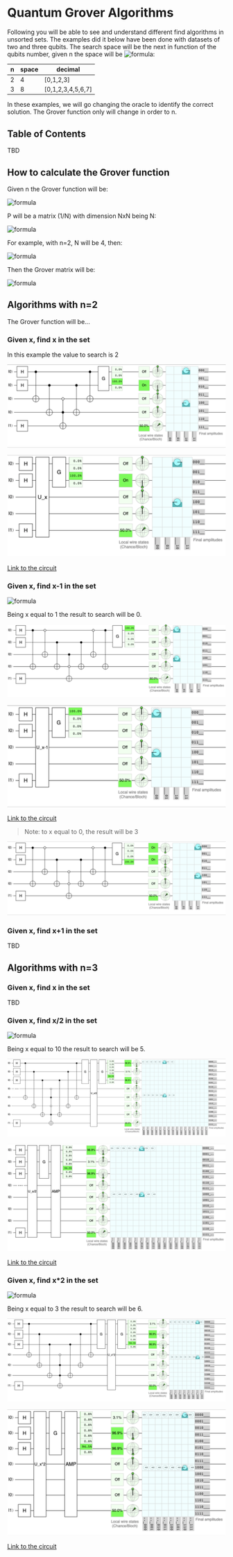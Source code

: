 # Quantum Grover Algorithms

Following you will be able to see and understand different find algorithms in unsorted sets. The examples did it below have been done with datasets of two and three qubits. The search space will be the next in function of the qubits number, given n the space will be ![formula](https://render.githubusercontent.com/render/math?math=\2^n):

| n   | space | decimal           |
| --- | ----- | ----------------- |
| 2   | 4     | [0,1,2,3]         |
| 3   | 8     | [0,1,2,3,4,5,6,7] |

In these examples, we will go changing the oracle to identify the correct solution. The Grover function only will change in order to n.

## Table of Contents

TBD

## How to calculate the Grover function

Given n the Grover function will be:

![formula](<https://render.githubusercontent.com/render/math?math=\large\G=(2P-I)>)

P will be a matrix (1/N) with dimension NxN being N:

![formula](https://render.githubusercontent.com/render/math?math=\large\N=2^n)

For example, with n=2, N will be 4, then:

<!-- prettier-ignore -->
![formula](https://render.githubusercontent.com/render/math?math=\$\begin{bmatrix}\frac{1}{4}\qquad\frac{1}{4}\qquad\frac{1}{4}\qquad\frac{1}{4}\\\\\frac{1}{4}\qquad\frac{1}{4}\qquad\frac{1}{4}\qquad\frac{1}{4}\\\\\frac{1}{4}\qquad\frac{1}{4}\qquad\frac{1}{4}\qquad\frac{1}{4}\\\\\frac{1}{4}\qquad\frac{1}{4}\qquad\frac{1}{4}\qquad\frac{1}{4}\end{bmatrix}$)

Then the Grover matrix will be:

<!-- prettier-ignore -->
![formula](https://render.githubusercontent.com/render/math?math=\$\begin{bmatrix}\frac{-1}{2}\qquad\frac{1}{2}\qquad\frac{1}{2}\qquad\frac{1}{2}\\\\\frac{1}{2}\qquad\frac{-1}{2}\qquad\frac{1}{2}\qquad\frac{1}{2}\\\\\frac{1}{2}\qquad\frac{1}{2}\qquad\frac{-1}{2}\qquad\frac{1}{2}\\\\\frac{1}{2}\qquad\frac{1}{2}\qquad\frac{1}{2}\qquad\frac{-1}{2}\end{bmatrix}$)

## Algorithms with n=2

The Grover function will be...

### Given x, find x in the set

In this example the value to search is 2

![](doc/img/n=2/x/alg.png)

![](doc/img/n=2/x/alg_u.png)

[Link to the circuit](https://algassert.com/quirk#circuit=%7B%22cols%22%3A%5B%5B%22H%22%2C%22H%22%2C1%2C1%2C%22H%22%5D%2C%5B%22%E2%80%A2%22%2C1%2C%22X%22%5D%2C%5B1%2C%22%E2%80%A2%22%2C1%2C%22X%22%5D%2C%5B1%2C1%2C%22%E2%97%A6%22%2C%22%E2%80%A2%22%2C%22X%22%5D%2C%5B1%2C%22%E2%80%A2%22%2C1%2C%22X%22%5D%2C%5B%22%E2%80%A2%22%2C1%2C%22X%22%5D%2C%5B%22~8qtn%22%5D%2C%5B%22Chance2%22%5D%5D%2C%22gates%22%3A%5B%7B%22id%22%3A%22~8qtn%22%2C%22name%22%3A%22G%22%2C%22matrix%22%3A%22%7B%7B-%C2%BD%2C%C2%BD%2C%C2%BD%2C%C2%BD%7D%2C%7B%C2%BD%2C-%C2%BD%2C%C2%BD%2C%C2%BD%7D%2C%7B%C2%BD%2C%C2%BD%2C-%C2%BD%2C%C2%BD%7D%2C%7B%C2%BD%2C%C2%BD%2C%C2%BD%2C-%C2%BD%7D%7D%22%7D%5D%2C%22init%22%3A%5B0%2C0%2C0%2C0%2C1%5D%7D)

### Given x, find x-1 in the set

![formula](<https://render.githubusercontent.com/render/math?math=\large\f(x)=x-1>)

Being x equal to 1 the result to search will be 0.

![](doc/img/n=2/x-1/alg.png)

![](doc/img/n=2/x-1/alg_u.png)

[Link to the circuit](https://algassert.com/quirk#circuit=%7B%22cols%22%3A%5B%5B%22H%22%2C%22H%22%2C1%2C1%2C%22H%22%5D%2C%5B%22%E2%80%A2%22%2C1%2C1%2C%22X%22%5D%2C%5B%22%E2%97%A6%22%2C1%2C%22X%22%5D%2C%5B1%2C%22%E2%80%A2%22%2C1%2C%22X%22%5D%2C%5B1%2C1%2C%22%E2%80%A2%22%2C%22%E2%97%A6%22%2C%22X%22%5D%2C%5B1%2C%22%E2%80%A2%22%2C1%2C%22X%22%5D%2C%5B%22%E2%97%A6%22%2C1%2C%22X%22%5D%2C%5B%22%E2%80%A2%22%2C1%2C1%2C%22X%22%5D%2C%5B%22~bp8a%22%5D%2C%5B%22Chance2%22%5D%5D%2C%22gates%22%3A%5B%7B%22id%22%3A%22~bp8a%22%2C%22name%22%3A%22G%22%2C%22matrix%22%3A%22%7B%7B-%C2%BD%2C%C2%BD%2C%C2%BD%2C%C2%BD%7D%2C%7B%C2%BD%2C-%C2%BD%2C%C2%BD%2C%C2%BD%7D%2C%7B%C2%BD%2C%C2%BD%2C-%C2%BD%2C%C2%BD%7D%2C%7B%C2%BD%2C%C2%BD%2C%C2%BD%2C-%C2%BD%7D%7D%22%7D%5D%2C%22init%22%3A%5B0%2C0%2C0%2C0%2C1%5D%7D)

> Note: to x equal to 0, the result will be 3

![](doc/img/n=2/x-1/alg_note.png)

### Given x, find x+1 in the set

TBD

## Algorithms with n=3

### Given x, find x in the set

TBD

### Given x, find x/2 in the set

![formula](<https://render.githubusercontent.com/render/math?math=\large\f(x)=x/2>)

Being x equal to 10 the result to search will be 5.

![](doc/img/n=3/xhalf2/alg.png)

![](doc/img/n=3/xhalf2/alg_u.png)

[Link to the circuit](https://algassert.com/quirk#circuit=%7B%22cols%22%3A%5B%5B%22H%22%2C%22H%22%2C%22H%22%2C%22%E2%80%A6%22%2C1%2C1%2C1%2C%22H%22%5D%2C%5B%22%E2%80%A2%22%2C1%2C1%2C1%2C%22X%22%5D%2C%5B1%2C%22%E2%80%A2%22%2C1%2C1%2C1%2C%22X%22%5D%2C%5B1%2C1%2C%22%E2%80%A2%22%2C1%2C1%2C1%2C%22X%22%5D%2C%5B1%2C1%2C1%2C%22%E2%97%A6%22%2C%22%E2%80%A2%22%2C%22%E2%97%A6%22%2C%22%E2%80%A2%22%2C%22X%22%5D%2C%5B1%2C1%2C%22%E2%80%A2%22%2C1%2C1%2C1%2C%22X%22%5D%2C%5B1%2C%22%E2%80%A2%22%2C1%2C1%2C1%2C%22X%22%5D%2C%5B%22%E2%80%A2%22%2C1%2C1%2C1%2C%22X%22%5D%2C%5B%22~h479%22%5D%2C%5B%22~mp3p%22%5D%2C%5B%22~h479%22%5D%2C%5B%22Chance3%22%5D%5D%2C%22gates%22%3A%5B%7B%22id%22%3A%22~h479%22%2C%22name%22%3A%22G%22%2C%22matrix%22%3A%22%7B%7B-%C2%BE%2C%C2%BC%2C%C2%BC%2C%C2%BC%2C%C2%BC%2C%C2%BC%2C%C2%BC%2C%C2%BC%7D%2C%7B%C2%BC%2C-%C2%BE%2C%C2%BC%2C%C2%BC%2C%C2%BC%2C%C2%BC%2C%C2%BC%2C%C2%BC%7D%2C%7B%C2%BC%2C%C2%BC%2C-%C2%BE%2C%C2%BC%2C%C2%BC%2C%C2%BC%2C%C2%BC%2C%C2%BC%7D%2C%7B%C2%BC%2C%C2%BC%2C%C2%BC%2C-%C2%BE%2C%C2%BC%2C%C2%BC%2C%C2%BC%2C%C2%BC%7D%2C%7B%C2%BC%2C%C2%BC%2C%C2%BC%2C%C2%BC%2C-%C2%BE%2C%C2%BC%2C%C2%BC%2C%C2%BC%7D%2C%7B%C2%BC%2C%C2%BC%2C%C2%BC%2C%C2%BC%2C%C2%BC%2C-%C2%BE%2C%C2%BC%2C%C2%BC%7D%2C%7B%C2%BC%2C%C2%BC%2C%C2%BC%2C%C2%BC%2C%C2%BC%2C%C2%BC%2C-%C2%BE%2C%C2%BC%7D%2C%7B%C2%BC%2C%C2%BC%2C%C2%BC%2C%C2%BC%2C%C2%BC%2C%C2%BC%2C%C2%BC%2C-%C2%BE%7D%7D%22%7D%2C%7B%22id%22%3A%22~mp3p%22%2C%22name%22%3A%22U_x%2F2%22%2C%22circuit%22%3A%7B%22cols%22%3A%5B%5B%22%E2%80%A2%22%2C1%2C1%2C1%2C%22X%22%5D%2C%5B1%2C%22%E2%80%A2%22%2C1%2C1%2C1%2C%22X%22%5D%2C%5B1%2C1%2C%22%E2%80%A2%22%2C1%2C1%2C1%2C%22X%22%5D%2C%5B1%2C1%2C1%2C%22%E2%97%A6%22%2C%22%E2%80%A2%22%2C%22%E2%97%A6%22%2C%22%E2%80%A2%22%2C%22X%22%5D%2C%5B1%2C1%2C%22%E2%80%A2%22%2C1%2C1%2C1%2C%22X%22%5D%2C%5B1%2C%22%E2%80%A2%22%2C1%2C1%2C1%2C%22X%22%5D%2C%5B%22%E2%80%A2%22%2C1%2C1%2C1%2C%22X%22%5D%5D%7D%7D%5D%2C%22init%22%3A%5B0%2C0%2C0%2C0%2C0%2C0%2C0%2C1%5D%7D)

### Given x, find x\*2 in the set

![formula](<https://render.githubusercontent.com/render/math?math=\large\f(x)=x*2>)

Being x equal to 3 the result to search will be 6.

![](doc/img/n=3/x*2/alg.png)

![](doc/img/n=3/x*2/alg_u.png)

[Link to the circuit](https://algassert.com/quirk#circuit=%7B%22cols%22%3A%5B%5B%22H%22%2C%22H%22%2C%22H%22%2C1%2C1%2C1%2C%22H%22%5D%2C%5B%22%E2%80%A2%22%2C1%2C1%2C%22X%22%5D%2C%5B1%2C%22%E2%80%A2%22%2C1%2C1%2C%22X%22%5D%2C%5B1%2C1%2C%22%E2%80%A2%22%2C1%2C1%2C%22X%22%5D%2C%5B1%2C1%2C1%2C%22%E2%97%A6%22%2C%22%E2%80%A2%22%2C%22%E2%80%A2%22%2C%22X%22%5D%2C%5B1%2C1%2C%22%E2%80%A2%22%2C1%2C1%2C%22X%22%5D%2C%5B1%2C%22%E2%80%A2%22%2C1%2C1%2C%22X%22%5D%2C%5B%22%E2%80%A2%22%2C1%2C1%2C%22X%22%5D%2C%5B%22~gjh4%22%5D%2C%5B%22~9kak%22%5D%2C%5B%22~gjh4%22%5D%2C%5B%22Chance3%22%5D%5D%2C%22gates%22%3A%5B%7B%22id%22%3A%22~gjh4%22%2C%22name%22%3A%22G%22%2C%22matrix%22%3A%22%7B%7B-%C2%BE%2C%C2%BC%2C%C2%BC%2C%C2%BC%2C%C2%BC%2C%C2%BC%2C%C2%BC%2C%C2%BC%7D%2C%7B%C2%BC%2C-%C2%BE%2C%C2%BC%2C%C2%BC%2C%C2%BC%2C%C2%BC%2C%C2%BC%2C%C2%BC%7D%2C%7B%C2%BC%2C%C2%BC%2C-%C2%BE%2C%C2%BC%2C%C2%BC%2C%C2%BC%2C%C2%BC%2C%C2%BC%7D%2C%7B%C2%BC%2C%C2%BC%2C%C2%BC%2C-%C2%BE%2C%C2%BC%2C%C2%BC%2C%C2%BC%2C%C2%BC%7D%2C%7B%C2%BC%2C%C2%BC%2C%C2%BC%2C%C2%BC%2C-%C2%BE%2C%C2%BC%2C%C2%BC%2C%C2%BC%7D%2C%7B%C2%BC%2C%C2%BC%2C%C2%BC%2C%C2%BC%2C%C2%BC%2C-%C2%BE%2C%C2%BC%2C%C2%BC%7D%2C%7B%C2%BC%2C%C2%BC%2C%C2%BC%2C%C2%BC%2C%C2%BC%2C%C2%BC%2C-%C2%BE%2C%C2%BC%7D%2C%7B%C2%BC%2C%C2%BC%2C%C2%BC%2C%C2%BC%2C%C2%BC%2C%C2%BC%2C%C2%BC%2C-%C2%BE%7D%7D%22%7D%2C%7B%22id%22%3A%22~9kak%22%2C%22name%22%3A%22U_x*2%22%2C%22circuit%22%3A%7B%22cols%22%3A%5B%5B%22%E2%80%A2%22%2C1%2C1%2C%22X%22%5D%2C%5B1%2C%22%E2%80%A2%22%2C1%2C1%2C%22X%22%5D%2C%5B1%2C1%2C%22%E2%80%A2%22%2C1%2C1%2C%22X%22%5D%2C%5B1%2C1%2C1%2C%22%E2%97%A6%22%2C%22%E2%80%A2%22%2C%22%E2%80%A2%22%2C%22X%22%5D%2C%5B1%2C1%2C%22%E2%80%A2%22%2C1%2C1%2C%22X%22%5D%2C%5B1%2C%22%E2%80%A2%22%2C1%2C1%2C%22X%22%5D%2C%5B%22%E2%80%A2%22%2C1%2C1%2C%22X%22%5D%5D%7D%7D%5D%2C%22init%22%3A%5B0%2C0%2C0%2C0%2C0%2C0%2C1%5D%7D)
